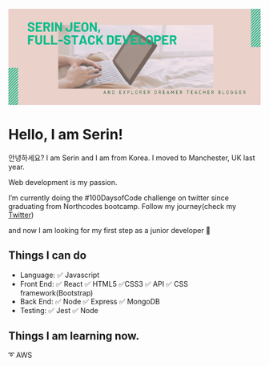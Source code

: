 [![Header](./img/serin-cover.png)](https://serin-jeon.herokuapp.com/)

<!--START_SECTION:waka-->
<!--END_SECTION:waka-->

# Hello, I am Serin!

안녕하세요? I am Serin and I am from Korea.
I moved to Manchester, UK last year.

Web development is my passion.

I’m currently doing the #100DaysofCode challenge on twitter since graduating from Northcodes bootcamp. Follow my journey(check my [Twitter](https://twitter.com/SerinJeon))

and now I am looking for my first step as a junior developer 💫

## Things I can do

- Language: ✅ Javascript
- Front End: ✅ React ✅ HTML5 ✅CSS3 ✅ API ✅ CSS framework(Bootstrap)
- Back End: ✅ Node ✅ Express ✅ MongoDB
- Testing: ✅ Jest ✅ Node

## Things I am learning now.

➰ AWS
